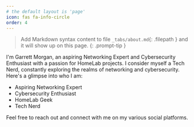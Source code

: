 ```yaml
---
# the default layout is 'page'
icon: fas fa-info-circle
order: 4
---
```


> Add Markdown syntax content to file `_tabs/about.md`{: .filepath } and it will show up on this page.
{: .prompt-tip }

I'm Garrett Morgan, an aspiring Networking Expert and Cybersecurity Enthusiast with a passion for HomeLab projects. I consider myself a Tech Nerd, constantly exploring the realms of networking and cybersecurity. Here's a glimpse into who I am:

- Aspiring Networking Expert
- Cybersecurity Enthusiast
- HomeLab Geek
- Tech Nerd

Feel free to reach out and connect with me on my various social platforms.
